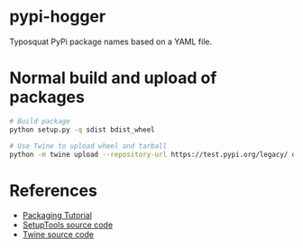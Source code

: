# pypi-hogger

Typosquat PyPi package names based on a YAML file.

# Normal build and upload of packages


```bash
# Build package
python setup.py -q sdist bdist_wheel

# Use Twine to upload wheel and tarball
python -m twine upload --repository-url https://test.pypi.org/legacy/ dist/*

```

# References

* [Packaging Tutorial](https://packaging.python.org/tutorials/packaging-projects/)
* [SetupTools source code](https://github.com/pypa/setuptools/tree/main/setuptools)
* [Twine source code](https://github.com/pypa/twine/)
